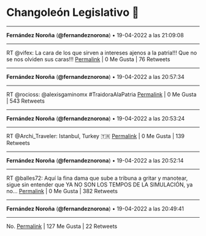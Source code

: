 # Changoleón Legislativo 🙈
*****
**Fernández Noroña** (**@fernandeznorona**) • 19-04-2022 a las 21:09:08
*****
RT @vifex: La cara de los que sirven a intereses ajenos a la patria!!! Que no se nos olviden sus caras!!!
[Permalink](https://twitter.com/fernandeznorona/status/1516645118073315335) | 0 Me Gusta | 76 Retweets
*****
**Fernández Noroña** (**@fernandeznorona**) • 19-04-2022 a las 20:57:34
*****
RT @rocioss: ⁦@alexisgaminomx⁩ #TraidoraAlaPatria
[Permalink](https://twitter.com/fernandeznorona/status/1516642205796028417) | 0 Me Gusta | 543 Retweets
*****
**Fernández Noroña** (**@fernandeznorona**) • 19-04-2022 a las 20:53:24
*****
RT @Archi_Traveler: Istanbul, Turkey 🇹🇷
[Permalink](https://twitter.com/fernandeznorona/status/1516641157857660928) | 0 Me Gusta | 139 Retweets
*****
**Fernández Noroña** (**@fernandeznorona**) • 19-04-2022 a las 20:52:14
*****
RT @balles72: Aquí la fina dama que sube a tribuna a gritar y manotear, sigue sin entender que YA NO SON LOS TEMPOS DE LA SIMULACIÓN, ya no…
[Permalink](https://twitter.com/fernandeznorona/status/1516640863526563842) | 0 Me Gusta | 382 Retweets
*****
**Fernández Noroña** (**@fernandeznorona**) • 19-04-2022 a las 20:49:41
*****
No.
[Permalink](https://twitter.com/fernandeznorona/status/1516640223601512453) | 127 Me Gusta | 22 Retweets